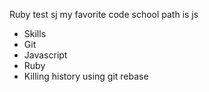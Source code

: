 Ruby test sj
my favorite code school path is js
* Skills
* Git
* Javascript
* Ruby
* Killing history using git rebase
